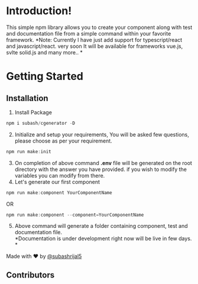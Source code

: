 # Introduction!

This simple npm library allows you to create your component along with test and documentation file from a simple command within your favorite framework. 
*Note: Currently I have just add support for typescript/react and javascript/react. very soon It will be available for frameworks vue.js, svlte solid.js and many more.. * 


# Getting Started
## Installation 

 1. Install Package 
 ```js
 npm i subash/cgenerator -D
 ```
 
 2. Initialize and setup your requirements, You will be asked few questions, please choose as per your requirement.  
 ```js
 npm run make:init
 ```
 
 3. On completion of above command **.env** file will be generated on the root directory with the answer you have provided. if you wish to modify the variables you can modify from there. 
 4. Let's generate our first component
 ```js 
 npm run make:component YourComponentName
 ``` 
 OR
  ```jsx 
  npm run make:component --component=YourComponentName
  ```
 5. Above command will generate a folder containing component, test and documentation file.  
*Documentation is under development right now will be live in few days. *

Made with :heart: by [@subashrijal5](https://subashrijal5.github.io)
## Contributors


<!-- ALL-CONTRIBUTORS-LIST:START - Do not remove or modify this section -->
<!-- prettier-ignore-start -->
<!-- markdownlint-disable -->

<!-- markdownlint-restore -->
<!-- prettier-ignore-end -->

<!-- ALL-CONTRIBUTORS-LIST:END -->
